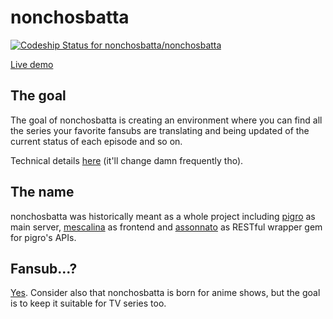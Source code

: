 nonchosbatta
============

[![Codeship Status for nonchosbatta/nonchosbatta](https://codeship.com/projects/e9f61b10-2290-0133-705d-365560d2eeeb/status?branch=master)](https://codeship.com/projects/96207)

[Live demo](http://roxasfaggot.omnivium.it/admin)

The goal
--------
The goal of nonchosbatta is creating an environment where you can find all the series your favorite fansubs are translating and being updated of the current status of each episode and so on.

Technical details [here](https://gist.github.com/RoxasShadow/5c1a5ad492920c0865aa) (it'll change damn frequently tho).

The name
--------
nonchosbatta was historically meant as a whole project including [pigro](https://github.com/nonchosbatta/pigro) as main server, [mescalina](https://github.com/nonchosbatta/mescalina) as frontend and [assonnato](https://github.com/nonchosbatta/assonnato) as RESTful wrapper gem for pigro's APIs.

Fansub...?
----------
[Yes](https://en.wikipedia.org/wiki/Fansub).
Consider also that nonchosbatta is born for anime shows, but the goal is to keep it suitable for TV series too.
